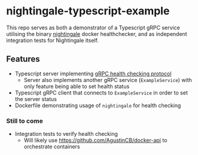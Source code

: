 # nightingale-typescript-example

This repo serves as both a demonstrator of a Typescript gRPC service utilising the
binary [nightingale](https://github.com/zakhenry/nightingale) docker healthchecker,
and as independent integration tests for Nightingale itself.

## Features
* Typescript server implementing [gRPC health checking protocol](https://github.com/grpc/grpc/blob/master/doc/health-checking.md)
  * Server also implements another gRPC service (`ExampleService`) with only feature being able to set health status
* Typescript gRPC client that connects to `ExampleService` in order to set the server status
* Dockerfile demonstrating usage of `nightingale` for health checking

### Still to come
* Integration tests to verify health checking
  * Will likely use https://github.com/AgustinCB/docker-api to orchestrate containers

